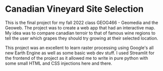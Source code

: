 # Canadian Vineyard Site Selection

This is the final project for my fall 2022 class GEOG466 - Geomedia and the Geoweb. The project was to create a web app that had an interactive map.
My idea was to compare canadian terroir to that of famous wine regions to tell the user which grapes they should try growing at their selected location.

This project was an excellent to learn raster processing using Google's all new Earth Engine as well as some basic web dev stuff.
I used Streamlit for the frontend of the project as it allowed me to write in pure python with some small HTML and CSS injections here and there.
